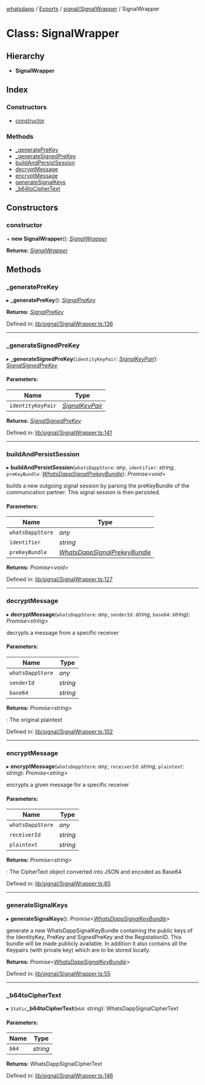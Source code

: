 [whatsdapp](../README.md) / [Exports](../modules.md) / [signal/SignalWrapper](../modules/signal_signalwrapper.md) / SignalWrapper

# Class: SignalWrapper

## Hierarchy

* **SignalWrapper**

## Index

### Constructors

* [constructor](signal_signalwrapper.signalwrapper.md#constructor)

### Methods

* [\_generatePreKey](signal_signalwrapper.signalwrapper.md#_generateprekey)
* [\_generateSignedPreKey](signal_signalwrapper.signalwrapper.md#_generatesignedprekey)
* [buildAndPersistSession](signal_signalwrapper.signalwrapper.md#buildandpersistsession)
* [decryptMessage](signal_signalwrapper.signalwrapper.md#decryptmessage)
* [encryptMessage](signal_signalwrapper.signalwrapper.md#encryptmessage)
* [generateSignalKeys](signal_signalwrapper.signalwrapper.md#generatesignalkeys)
* [\_b64toCipherText](signal_signalwrapper.signalwrapper.md#_b64tociphertext)

## Constructors

### constructor

\+ **new SignalWrapper**(): [*SignalWrapper*](signal_signalwrapper.signalwrapper.md)

**Returns:** [*SignalWrapper*](signal_signalwrapper.signalwrapper.md)

## Methods

### \_generatePreKey

▸ **_generatePreKey**(): [*SignalPreKey*](../modules/types_libsignal.md#signalprekey)

**Returns:** [*SignalPreKey*](../modules/types_libsignal.md#signalprekey)

Defined in: [lib/signal/SignalWrapper.ts:136](https://github.com/realKidDouglas/whatsdapp-lib/blob/5db9bb0/lib/signal/SignalWrapper.ts#L136)

___

### \_generateSignedPreKey

▸ **_generateSignedPreKey**(`identityKeyPair`: [*SignalKeyPair*](../modules/types_libsignal.md#signalkeypair)): [*SignalSignedPreKey*](../modules/types_libsignal.md#signalsignedprekey)

#### Parameters:

Name | Type |
------ | ------ |
`identityKeyPair` | [*SignalKeyPair*](../modules/types_libsignal.md#signalkeypair) |

**Returns:** [*SignalSignedPreKey*](../modules/types_libsignal.md#signalsignedprekey)

Defined in: [lib/signal/SignalWrapper.ts:141](https://github.com/realKidDouglas/whatsdapp-lib/blob/5db9bb0/lib/signal/SignalWrapper.ts#L141)

___

### buildAndPersistSession

▸ **buildAndPersistSession**(`whatsDappStore`: *any*, `identifier`: *string*, `preKeyBundle`: [*WhatsDappSignalPrekeyBundle*](../modules/signal_signalwrapper.md#whatsdappsignalprekeybundle)): *Promise*<*void*\>

builds a new outgoing signal session by parsing the preKeyBundle of the
communication partner. This signal session is then persisted.

#### Parameters:

Name | Type |
------ | ------ |
`whatsDappStore` | *any* |
`identifier` | *string* |
`preKeyBundle` | [*WhatsDappSignalPrekeyBundle*](../modules/signal_signalwrapper.md#whatsdappsignalprekeybundle) |

**Returns:** *Promise*<*void*\>

Defined in: [lib/signal/SignalWrapper.ts:127](https://github.com/realKidDouglas/whatsdapp-lib/blob/5db9bb0/lib/signal/SignalWrapper.ts#L127)

___

### decryptMessage

▸ **decryptMessage**(`whatsDappStore`: *any*, `senderId`: *string*, `base64`: *string*): *Promise*<*string*\>

decrypts a message from a specific receiver

#### Parameters:

Name | Type |
------ | ------ |
`whatsDappStore` | *any* |
`senderId` | *string* |
`base64` | *string* |

**Returns:** *Promise*<*string*\>

: The original plaintext

Defined in: [lib/signal/SignalWrapper.ts:102](https://github.com/realKidDouglas/whatsdapp-lib/blob/5db9bb0/lib/signal/SignalWrapper.ts#L102)

___

### encryptMessage

▸ **encryptMessage**(`whatsDappStore`: *any*, `receiverId`: *string*, `plaintext`: *string*): *Promise*<*string*\>

encrypts a given message for a specific receiver

#### Parameters:

Name | Type |
------ | ------ |
`whatsDappStore` | *any* |
`receiverId` | *string* |
`plaintext` | *string* |

**Returns:** *Promise*<*string*\>

: The CipherText object converted into JSON and encoded as Base64

Defined in: [lib/signal/SignalWrapper.ts:85](https://github.com/realKidDouglas/whatsdapp-lib/blob/5db9bb0/lib/signal/SignalWrapper.ts#L85)

___

### generateSignalKeys

▸ **generateSignalKeys**(): *Promise*<[*WhatsDappSignalKeyBundle*](../modules/signal_signalwrapper.md#whatsdappsignalkeybundle)\>

generate a new WhatsDappSignalKeyBundle containing the public keys of the IdentityKey,
PreKey and SignedPreKey and the RegistationID. This bundle will be made publicly available.
In addition it also contains all the Keypairs (with private key) which are to be stored locally.

**Returns:** *Promise*<[*WhatsDappSignalKeyBundle*](../modules/signal_signalwrapper.md#whatsdappsignalkeybundle)\>

Defined in: [lib/signal/SignalWrapper.ts:55](https://github.com/realKidDouglas/whatsdapp-lib/blob/5db9bb0/lib/signal/SignalWrapper.ts#L55)

___

### \_b64toCipherText

▸ `Static`**_b64toCipherText**(`b64`: *string*): WhatsDappSignalCipherText

#### Parameters:

Name | Type |
------ | ------ |
`b64` | *string* |

**Returns:** WhatsDappSignalCipherText

Defined in: [lib/signal/SignalWrapper.ts:146](https://github.com/realKidDouglas/whatsdapp-lib/blob/5db9bb0/lib/signal/SignalWrapper.ts#L146)
